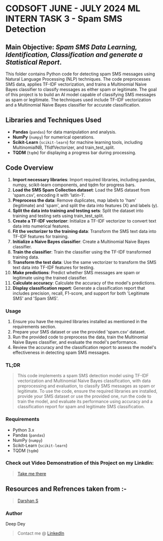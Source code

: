 # CODSOFT JUNE - JULY 2024 ML INTERN TASK 3 - Spam SMS Detection

## Main Objective: *Spam SMS Data Learning, Identification, Classification and generate a Statistical Report*.

This folder contains Python code for detecting spam SMS messages using Natural Language Processing (NLP) techniques. The code preprocesses SMS data, applies TF-IDF vectorization, and trains a Multinomial Naive Bayes classifier to classify messages as either spam or legitimate. The goal of this project is to build an AI model capable of classifying SMS messages as spam or legitimate. The techniques used include TF-IDF vectorization and a Multinomial Naive Bayes classifier for accurate classification.

## Libraries and Techniques Used

- **Pandas** (`pandas`) for data manipulation and analysis.
- **NumPy** (`numpy`) for numerical operations.
- **Scikit-Learn** (`scikit-learn`) for machine learning tools, including MultinomialNB, TfidfVectorizer, and train_test_split.
- **TQDM** (`tqdm`) for displaying a progress bar during processing.

## Code Overview

1. **Import necessary libraries**: Import required libraries, including pandas, numpy, scikit-learn components, and tqdm for progress bars.
2. **Load the SMS Spam Collection dataset**: Load the SMS dataset from 'spam.csv', encoding it with 'latin-1'.
3. **Preprocess the data**: Remove duplicates, map labels to 'ham' (legitimate) and 'spam', and split the data into features (X) and labels (y).
4. **Split the data into training and testing sets**: Split the dataset into training and testing sets using train_test_split.
5. **Create a TF-IDF vectorizer**: Initialize a TF-IDF vectorizer to convert text data into numerical features.
6. **Fit the vectorizer to the training data**: Transform the SMS text data into TF-IDF features for training.
7. **Initialize a Naive Bayes classifier**: Create a Multinomial Naive Bayes classifier.
8. **Train the classifier**: Train the classifier using the TF-IDF transformed training data.
9. **Transform the test data**: Use the same vectorizer to transform the SMS text data into TF-IDF features for testing.
10. **Make predictions**: Predict whether SMS messages are spam or legitimate using the trained classifier.
11. **Calculate accuracy**: Calculate the accuracy of the model's predictions.
12. **Display classification report**: Generate a classification report that includes precision, recall, F1-score, and support for both 'Legitimate SMS' and 'Spam SMS'.

### Usage

1. Ensure you have the required libraries installed as mentioned in the requirements section.
2. Prepare your SMS dataset or use the provided 'spam.csv' dataset.
3. Run the provided code to preprocess the data, train the Multinomial Naive Bayes classifier, and evaluate the model's performance.
4. Review the accuracy and the classification report to assess the model's effectiveness in detecting spam SMS messages.

### TL;DR 

> This code implements a spam SMS detection model using TF-IDF vectorization and Multinomial Naive Bayes classification, with data preprocessing and evaluation, to classify SMS messages as spam or legitimate. To use the code, ensure the required libraries are installed, provide your SMS dataset or use the provided one, run the code to train the model, and evaluate its performance using accuracy and a classification report for spam and legitimate SMS classification.

### Requirements

- Python 3.x
- Pandas (`pandas`)
- NumPy (`numpy`)
- Scikit-Learn (`scikit-learn`)
- TQDM (`tqdm`)

### Check out Video Demonstration of this Project on my Linkdin:

> [Take me there](https://www.linkedin.com/posts/deep-dey-959590270_codsoft-machinelearning-internship-activity-7219555478253522944-d2Dn?utm_source=share&utm_medium=member_desktop)

## Resources and Refrences taken from :-
>[Darshan S](https://github.com/azuregray/CodSoft-InternshipTasks/)

### Author

Deep Dey
> Contact me @ [LinkedIn](www.linkedin.com/in/deep-dey-959590270)

